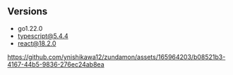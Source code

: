 ## Versions
- go1.22.0
- typescript@5.4.4
- react@18.2.0

https://github.com/ynishikawa12/zundamon/assets/165964203/b08521b3-4167-44b5-9836-276ec24ab8ea

